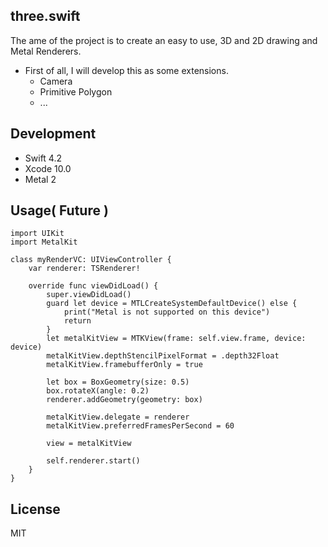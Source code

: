 ## three.swift
The ame of the project is to create an easy to use, 3D and 2D drawing and Metal Renderers.

- First of all, I will develop this as some extensions.
    - Camera
    - Primitive Polygon
    - ...
## Development
- Swift 4.2
- Xcode 10.0
- Metal 2

## Usage( Future )

```
import UIKit
import MetalKit

class myRenderVC: UIViewController {
    var renderer: TSRenderer!

    override func viewDidLoad() {
        super.viewDidLoad()
        guard let device = MTLCreateSystemDefaultDevice() else {
            print("Metal is not supported on this device")
            return
        }
        let metalKitView = MTKView(frame: self.view.frame, device: device)
        metalKitView.depthStencilPixelFormat = .depth32Float
        metalKitView.framebufferOnly = true
        
        let box = BoxGeometry(size: 0.5)
        box.rotateX(angle: 0.2)
        renderer.addGeometry(geometry: box)
        
        metalKitView.delegate = renderer
        metalKitView.preferredFramesPerSecond = 60
        
        view = metalKitView
        
        self.renderer.start()
    }
} 
```

## License
MIT
